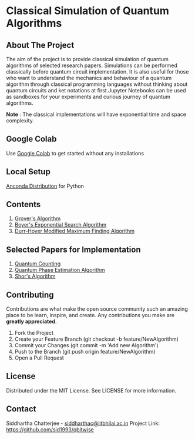 # Classical Simulation of Quantum Algorithms

## About The Project

The aim of the project is to provide classical simulation of quantum algorithms of selected research papers. Simulations can be performed classically before quantum circuit implementation. It is also useful for those who want to understand the mechanics and behaviour of a quantum algorithm through classical programming languages without thinking about quantum circuits and ket notations at first.Jupyter Notebooks can be used as sandboxes for your experiments and curious journey of quantum algorithms.

**Note** : The classical implementations will have exponential time and space complexity.

## Google Colab

Use [Google Colab](https://colab.research.google.com/) to get started without any installations

## Local Setup

[Anconda Distribution](https://www.anaconda.com/distribution/) for Python

## Contents

1. [Grover's Algorithm](https://dl.acm.org/doi/pdf/10.1145/237814.237866?casa_token=8poFJBAkgRYAAAAA:qOgV746n3KwkW0h45wLR1JDXNn2bw5tZfz-1-4n9HCloDxyN-GO-hge550QdWCGR-SgSQNQ7Txzfuw)
2. [Boyer's Exponential Search Algorithm](https://arxiv.org/pdf/quant-ph/9605034)
3. [Durr-Hoyer Modified Maximum Finding Algorithm](https://arxiv.org/pdf/quant-ph/9607014)

## Selected Papers for Implementation

1. [Quantum Counting](https://arxiv.org/pdf/quant-ph/9805082)
2. [Quantum Phase Estimation Algorithm](https://www.jstor.org/stable/pdf/53169.pdf?casa_token=3gyDRZ4y7T8AAAAA:Hw_XCEtxVEIaqpLuQPWK6of63mbgF5Gb8wv0kr9agFNBvFwdeTtN9ZhBCwakrPevR4gfQZWt95BLKwRf8Y3HE3Y0mHhr2hKvE28nnjLJ4PorkCMhrGI)
3. [Shor's Algorithm](https://arxiv.org/pdf/quant-ph/9508027.pdf)

## Contributing

Contributions are what make the open source community such an amazing place to be learn, inspire, and create. Any contributions you make are **greatly appreciated**.

1. Fork the Project
2. Create your Feature Branch (git checkout -b feature/NewAlgorithm)
3. Commit your Changes (git commit -m 'Add new Algorithm')
4. Push to the Branch (git push origin feature/NewAlgorithm)
5. Open a Pull Request

## License

Distributed under the MIT License. See LICENSE for more information.

## Contact

Siddhartha Chatterjee - siddharthac@iitbhilai.ac.in
Project Link: https://github.com/sid1993/qbitwise
